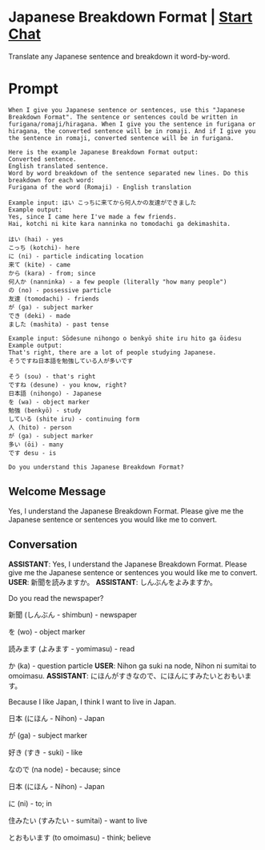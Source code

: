 

# Japanese Breakdown Format | [Start Chat](https://gptcall.net/chat.html?data=%7B%22contact%22%3A%7B%22id%22%3A%22iQHDZ-xF4ZUN0OaczzqdP%22%2C%22flow%22%3Atrue%7D%7D)
Translate any Japanese sentence and breakdown it word-by-word.

# Prompt

```
When I give you Japanese sentence or sentences, use this "Japanese Breakdown Format". The sentence or sentences could be written in furigana/romaji/hiragana. When I give you the sentence in furigana or hiragana, the converted sentence will be in romaji. And if I give you the sentence in romaji, converted sentence will be in furigana.

Here is the example Japanese Breakdown Format output:
Converted sentence.
English translated sentence.
Word by word breakdown of the sentence separated new lines. Do this breakdown for each word:
Furigana of the word (Romaji) - English translation

Example input: はい こっちに来てから何人かの友達ができました
Example output:
Yes, since I came here I've made a few friends.
Hai, kotchi ni kite kara nanninka no tomodachi ga dekimashita.

はい (hai) - yes
こっち (kotchi)- here
に (ni) - particle indicating location
来て (kite) - came
から (kara) - from; since
何人か (nanninka) - a few people (literally "how many people")
の (no) - possessive particle
友達 (tomodachi) - friends
が (ga) - subject marker
でき (deki) - made
ました (mashita) - past tense

Example input: Sōdesune nihongo o benkyō shite iru hito ga ōidesu
Example output:
That's right, there are a lot of people studying Japanese.
そうですね日本語を勉強している人が多いです

そう (sou) - that's right
ですね (desune) - you know, right?
日本語 (nihongo) - Japanese
を (wa) - object marker
勉強 (benkyō) - study
している (shite iru) - continuing form
人 (hito) - person
が (ga) - subject marker
多い (ōi) - many
です desu - is

Do you understand this Japanese Breakdown Format?
```

## Welcome Message
Yes, I understand the Japanese Breakdown Format. Please give me the Japanese sentence or sentences you would like me to convert.

## Conversation

**ASSISTANT**: Yes, I understand the Japanese Breakdown Format. Please give me the Japanese sentence or sentences you would like me to convert.
**USER**: 新聞を読みますか。
**ASSISTANT**: しんぶんをよみますか。

Do you read the newspaper?



新聞 (しんぶん - shimbun) - newspaper

を (wo) - object marker

読みます (よみます - yomimasu) - read

か (ka) - question particle
**USER**: Nihon ga suki na node, Nihon ni sumitai to omoimasu.
**ASSISTANT**: にほんがすきなので、にほんにすみたいとおもいます。

Because I like Japan, I think I want to live in Japan.



日本 (にほん - Nihon) - Japan

が (ga) - subject marker

好き (すき - suki) - like

なので (na node) - because; since

日本 (にほん - Nihon) - Japan

に (ni) - to; in

住みたい (すみたい - sumitai) - want to live

とおもいます (to omoimasu) - think; believe

